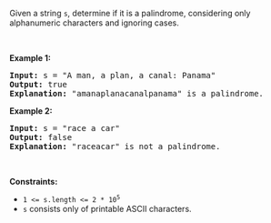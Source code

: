 Given a string `` s ``, determine if it is a palindrome, considering only alphanumeric characters and ignoring cases.

&nbsp;

__Example 1:__

<pre>
<strong>Input:</strong> s = "A man, a plan, a canal: Panama"
<strong>Output:</strong> true
<strong>Explanation:</strong> "amanaplanacanalpanama" is a palindrome.
</pre>

__Example 2:__

<pre>
<strong>Input:</strong> s = "race a car"
<strong>Output:</strong> false
<strong>Explanation:</strong> "raceacar" is not a palindrome.
</pre>

&nbsp;

__Constraints:__

*   <code>1 &lt;= s.length &lt;= 2 * 10<sup>5</sup></code>
*   `` s `` consists only of printable ASCII characters.